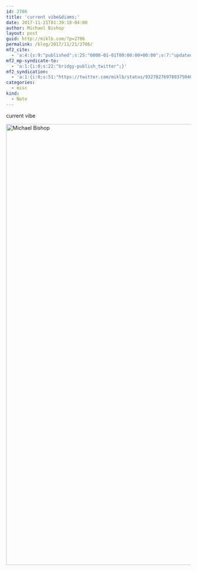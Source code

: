 ```yaml
---
id: 2786
title: 'current vibe&diams;'
date: 2017-11-21T01:39:18-04:00
author: Michael Bishop
layout: post
guid: http://miklb.com/?p=2786
permalink: /blog/2017/11/21/2786/
mf2_cite:
  - 'a:4:{s:9:"published";s:25:"0000-01-01T00:00:00+00:00";s:7:"updated";s:25:"0000-01-01T00:00:00+00:00";s:8:"category";a:1:{i:0;s:0:"";}s:6:"author";a:0:{}}'
mf2_mp-syndicate-to:
  - 'a:1:{i:0;s:22:"bridgy-publish_twitter";}'
mf2_syndication:
  - 'a:1:{i:0;s:51:"https://twitter.com/miklb/status/932782769788375040";}'
categories:
  - misc
kind:
  - Note
---
```

current vibe

<img src="https://miklb.com/content/uploads/2017/11/bio_11_17.jpg" alt="Michael Bishop" width="900" height="1201" class="u-photo alignnone size-full wp-image-2787" />